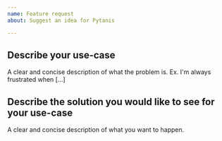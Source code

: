 ```yaml
---
name: Feature request
about: Suggest an idea for Pytanis

---
```


## Describe your use-case
A clear and concise description of what the problem is. Ex. I'm always frustrated when [...]

## Describe the solution you would like to see for your use-case
A clear and concise description of what you want to happen.

